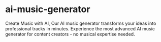 # ai-music-generator
Create Music with AI, Our AI music generator transforms your ideas into professional tracks in minutes. Experience the most advanced AI music generator for content creators - no musical expertise needed.
